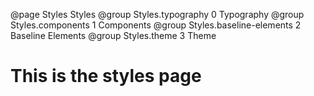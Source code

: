 @page Styles Styles
@group Styles.typography 0 Typography
@group Styles.components 1 Components
@group Styles.baseline-elements 2 Baseline Elements
@group Styles.theme 3 Theme

# This is the styles page